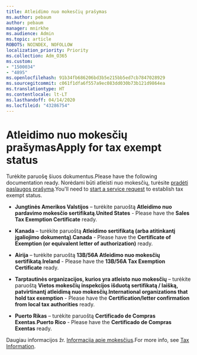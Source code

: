 ```yaml
---
title: Atleidimo nuo mokesčių prašymas
ms.author: pebaum
author: pebaum
manager: mnirkhe
ms.audience: Admin
ms.topic: article
ROBOTS: NOINDEX, NOFOLLOW
localization_priority: Priority
ms.collection: Adm_O365
ms.custom:
- "1500034"
- "4895"
ms.openlocfilehash: 91b34fb686206bd3b5e215bb5ed7cb7847028929
ms.sourcegitcommit: c061f1dfa6f557a9ec083dd030b73b121d9864ea
ms.translationtype: HT
ms.contentlocale: lt-LT
ms.lasthandoff: 04/14/2020
ms.locfileid: "43286754"
---
```

# <a name="apply-for-tax-exempt-status"></a><span data-ttu-id="4d3e3-102">Atleidimo nuo mokesčių prašymas</span><span class="sxs-lookup"><span data-stu-id="4d3e3-102">Apply for tax exempt status</span></span>

<span data-ttu-id="4d3e3-103">Turėkite paruošę šiuos dokumentus.</span><span class="sxs-lookup"><span data-stu-id="4d3e3-103">Please have the following documentation ready.</span></span> <span data-ttu-id="4d3e3-104">Norėdami būti atleisti nuo mokesčių, turėsite [pradėti paslaugos prašymą](https://docs.microsoft.com/office365/admin/contact-support-for-business-products).</span><span class="sxs-lookup"><span data-stu-id="4d3e3-104">You'll need to [start a service request](https://docs.microsoft.com/office365/admin/contact-support-for-business-products) to establish tax exempt status.</span></span>

- <span data-ttu-id="4d3e3-105">**Jungtinės Amerikos Valstijos** – turėkite paruoštą **Atleidimo nuo pardavimo mokesčio sertifikatą**.</span><span class="sxs-lookup"><span data-stu-id="4d3e3-105">**United States** - Please have the **Sales Tax Exemption Certificate** ready.</span></span>

- <span data-ttu-id="4d3e3-106">**Kanada** – turėkite paruoštą **Atleidimo sertifikatą (arba atitinkantį įgaliojimo dokumentą)**.</span><span class="sxs-lookup"><span data-stu-id="4d3e3-106">**Canada** - Please have the **Certificate of Exemption (or equivalent letter of authorization)** ready.</span></span>

- <span data-ttu-id="4d3e3-107">**Airija** – turėkite paruoštą **13B/56A Atleidimo nuo mokesčių sertifikatą**.</span><span class="sxs-lookup"><span data-stu-id="4d3e3-107">**Ireland** - Please have the **13B/56A Tax Exemption Certificate** ready.</span></span>

- <span data-ttu-id="4d3e3-108">**Tarptautinės organizacijos, kurios yra atleisto nuo mokesčių** – turėkite paruoštą **Vietos mokesčių inspekcijos išduotą sertifikatą / laišką, patvirtinantį atleidimą nuo mokesčių**.</span><span class="sxs-lookup"><span data-stu-id="4d3e3-108">**International organizations that hold tax exemption** - Please have the **Certification/letter confirmation from local tax authorities** ready.</span></span>

- <span data-ttu-id="4d3e3-109">**Puerto Rikas** – turėkite paruoštą **Certificado de Compras Exentas**.</span><span class="sxs-lookup"><span data-stu-id="4d3e3-109">**Puerto Rico** - Please have the **Certificado de Compras Exentas** ready.</span></span>

<span data-ttu-id="4d3e3-110">Daugiau informacijos žr. [Informacija apie mokesčius](https://docs.microsoft.com/microsoft-365/commerce/billing-and-payments/tax-information?view=o365-worldwide).</span><span class="sxs-lookup"><span data-stu-id="4d3e3-110">For more info, see [Tax Information](https://docs.microsoft.com/microsoft-365/commerce/billing-and-payments/tax-information?view=o365-worldwide).</span></span>

